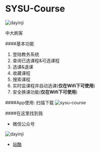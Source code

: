 # SYSU-Course
![dayinji](http://7kttjt.com1.z0.glb.clouddn.com/image/view/app_icons/36bc80226f6a61e363229836da2fa8f7/120)

中大刷客

####基本功能
1. 登陆教务系统
2. 查询已选课程&可选课程
3. 选课&退课
4. 收藏课程
5. 搜索课程
6. 实时监课程并自动选课(**仅在Wifi下可使用**)
7. 安全换课功能(**仅在Wifi下可使用**)

####App使用: 扫描下载
![sysu-course](http://static.pgyer.com/app/qrcode/sysuqk)

####在这里找到我
- 微信公众号

![dayinji](http://www.badprinter.com/static/image/erweima.png?v=25997)

- [站酷](http://www.zcool.com.cn/u/567056)

